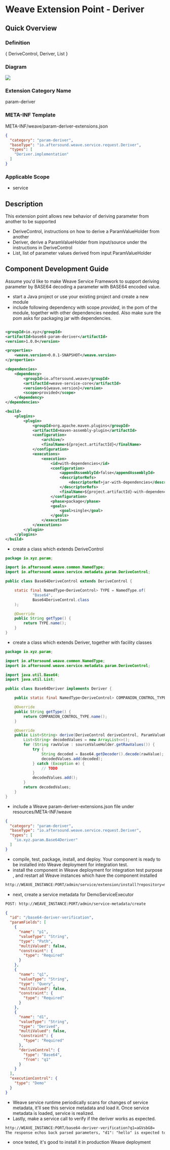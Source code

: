 # Weave Extension Point - Deriver

## Quick Overview

### Definition

{ DeriveControl, Deriver, List }

### Diagram

![](diagrams/WEAVE-EXTENSION-POINT-DERIVER.png)

### Extension Category Name

param-deriver

### META-INF Template

META-INF/weave/param-deriver-extensions.json

```json
{
  "category": "param-deriver",
  "baseType": "io.aftersound.weave.service.request.Deriver",
  "types": [
    "Deriver.implementation"
  ]
}
```

### Applicable Scope

- service

## Description

This extension point allows new behavior of deriving parameter from another to be supported

- DeriveControl, instructions on how to derive a ParamValueHolder from another
- Deriver, derive a ParamValueHolder from input/source under the instructions in DeriveControl
- List, list of parameter values derived from input ParamValueHolder


## Component Development Guide

Assume you'd like to make Weave Service Framework to support deriving parameter by BASE64 decoding a parameter with
BASE64 encoded value.

- start a Java project or use your existing project and create a new module
- include following dependency with scope *provided*, in the pom of the module, together with other dependencies needed.
Also make sure the pom asks for packaging jar with dependencies.  

```xml

<groupId>io.xyz</groupId>
<artifactId>base64-param-deriver</artifactId>
<version>1.0.0</version>

<properties>
    <weave.version>0.0.1-SNAPSHOT</weave.version>
</properties>

<dependencies>
    <dependency>
        <groupId>io.aftersound.weave</groupId>
        <artifactId>weave-service-core</artifactId>
        <version>${weave.version}</version>
        <scope>provided</scope>
    </dependency>
</dependencies>

<build>
    <plugins>
        <plugin>
            <groupId>org.apache.maven.plugins</groupId>
            <artifactId>maven-assembly-plugin</artifactId>
            <configuration>
                <archive/>
                <finalName>${project.artifactId}</finalName>
            </configuration>
            <executions>
                <execution>
                    <id>with-dependencies</id>
                    <configuration>
                        <appendAssemblyId>false</appendAssemblyId>
                        <descriptorRefs>
                            <descriptorRef>jar-with-dependencies</descriptorRef>
                        </descriptorRefs>
                        <finalName>${project.artifactId}-with-dependencies-${project.version}</finalName>
                    </configuration>
                    <phase>package</phase>
                    <goals>
                        <goal>single</goal>
                    </goals>
                </execution>
            </executions>
        </plugin>
    </plugins>
</build>
```
- create a class which extends DeriveControl 

```java
package io.xyz.param;

import io.aftersound.weave.common.NamedType;
import io.aftersound.weave.service.metadata.param.DeriveControl;

public class Base64DeriveControl extends DeriveControl {

    static final NamedType<DeriveControl> TYPE = NamedType.of(
            "Base64",
            Base64DeriveControl.class
    );

    @Override
    public String getType() {
        return TYPE.name();
    }
}
```
- create a class which extends Deriver, together with facility classes
```java
package io.xyz.param;

import io.aftersound.weave.common.NamedType;
import io.aftersound.weave.service.metadata.param.DeriveControl;

import java.util.Base64;
import java.util.List;

public class Base64Deriver implements Deriver {

    public static final NamedType<DeriveControl> COMPANION_CONTROL_TYPE = Base64Deriver.TYPE;

    @Override
    public String getType() {
        return COMPANION_CONTROL_TYPE.name();
    }

    @Override
    public List<String> derive(DeriveControl deriveControl, ParamValueHolder sourceValueHolder) {
        List<String> decodedValues = new ArrayList<>();
        for (String rawValue : sourceValueHolder.getRawValues()) {
            try {
                String decoded = Base64.getDecoder().decode(rawValue);
                decodedValues.add(decoded);
            } catch (Exception e) {
                // TODO
            }
            decodedValues.add();
        }
        return decodedValues;
    }
}
```
- include a Weave param-deriver-extensions.json file under resources/META-INF/weave  

```json
{
  "category": "param-deriver",
  "baseType": "io.aftersound.weave.service.request.Deriver",
  "types": [
    "io.xyz.param.Base64Deriver"
  ]
}
```
- compile, test, package, install, and deploy. Your component is ready to be installed into Weave deployment for 
integration test.
- install the component in Weave deployment for integration test purpose , and restart all Weave instances which have 
the component installed  

```html
http://WEAVE_INSTANCE:PORT/admin/service/extension/install?repository=maven://MAVEN_REPOSITORY_URL&groupId=io.xyz&artifactId=base64-param-deriver&version=1.0.0
```
- next, create a service metadata for DemoServiceExecutor 

```html
POST: http://WEAVE_INSTANCE:PORT/admin/service-metadata/create  
```

```json
{
  "id": "/base64-deriver-verification",
  "paramFields": [
    {
      "name": "p1",
      "valueType": "String",
      "type": "Path",
      "multiValued": false,
      "constraint": {
        "type": "Required"
      }
    },
    {
      "name": "q1",
      "valueType": "String",
      "type": "Query",
      "multiValued": false,
      "constraint": {
        "type": "Required"
      }
    },
    {
      "name": "d1",
      "valueType": "String",
      "type": "Derived",
      "multiValued": false,
      "constraint": {
        "type": "Required"
      },
      "deriveControl": {
        "type": "Base64",
        "from": "q1"
      }
    }
  ],
  "executionControl": {
    "type": "Demo"
  }
}
```
- Weave service runtime periodically scans for changes of service metadata, it'll see this service metadata and load it. Once service metadata is loaded, service is realized.
- Lastly, make a service call to verify if the deriver works as expected.

```html
http://WEAVE_INSTANCE:PORT/base64-deriver-verification?q1=aGVsbG8=
The response echos back parsed parameters, "d1": "hello" is expected to be there.
```
- once tested, it's good to install it in production Weave deployment
